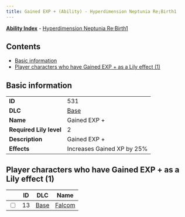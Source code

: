 ```yaml
---
title: Gained EXP + (Ability) - Hyperdimension Neptunia Re;Birth1
---
```


[**Ability Index**](/neptunia/rb1/ability/index.html) - [Hyperdimension Neptunia Re;Birth1](/neptunia/rb1)

## Contents

- [Basic information](#basic-information)
- [Player characters who have Gained EXP + as a Lily effect (1)](#player-characters-who-have-gained-exp-as-a-lily-effect-1)

## Basic information

|   |   |
| -- | -- |
| **ID** | 531
**DLC** | [Base](/neptunia/rb1/dlc/1-base.html)
**Name** | Gained EXP +
**Required Lily level** | 2
**Description** | Gained EXP +
**Effects** | Increases Gained XP by 25% |


## Player characters who have Gained EXP + as a Lily effect (1)

|    | ID | DLC | Name |
| -- | -- | --- | ---- |
| <input type="checkbox" id="rb1-player-1-13" class="trackbox" /> | 13 | [Base](/neptunia/rb1/dlc/1-base.html) | [Falcom](/neptunia/rb1/player/1-13-falcom.html) |
